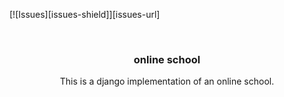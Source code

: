 

[![Issues][issues-shield]][issues-url]




<br />
<p align="center">
  

  <h3 align="center">online school</h3>
  <p align="center">
    This is a django implementation of an online school.
  
  </p>
</p>






